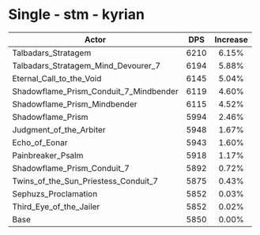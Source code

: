 # Single - stm - kyrian
| Actor | DPS | Increase |
|---|:---:|:---:|
|Talbadars_Stratagem|6210|6.15%|
|Talbadars_Stratagem_Mind_Devourer_7|6194|5.88%|
|Eternal_Call_to_the_Void|6145|5.04%|
|Shadowflame_Prism_Conduit_7_Mindbender|6119|4.60%|
|Shadowflame_Prism_Mindbender|6115|4.52%|
|Shadowflame_Prism|5994|2.46%|
|Judgment_of_the_Arbiter|5948|1.67%|
|Echo_of_Eonar|5943|1.60%|
|Painbreaker_Psalm|5918|1.17%|
|Shadowflame_Prism_Conduit_7|5892|0.72%|
|Twins_of_the_Sun_Priestess_Conduit_7|5875|0.43%|
|Sephuzs_Proclamation|5852|0.03%|
|Third_Eye_of_the_Jailer|5852|0.02%|
|Base|5850|0.00%|
